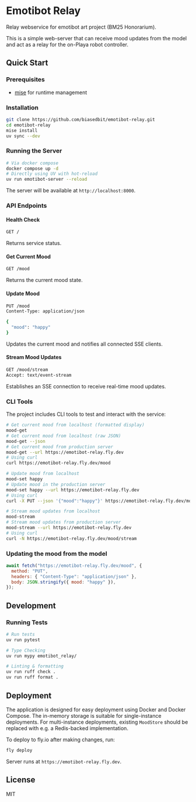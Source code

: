 # Emotibot Relay

Relay webservice for emotibot art project (BM25 Honorarium).

This is a simple web-server that can receive mood updates from the model and act as a relay for the on-Playa robot controller.

## Quick Start

### Prerequisites

- [mise](https://mise.jdx.dev/) for runtime management

### Installation

```bash
git clone https://github.com/biasedbit/emotibot-relay.git
cd emotibot-relay
mise install
uv sync --dev
```

### Running the Server

```bash
# Via docker compose
docker compose up -d
# Directly using UV with hot-reload
uv run emotibot-server --reload
```

The server will be available at `http://localhost:8000`.

### API Endpoints

#### Health Check

```bash
GET /
```

Returns service status.

#### Get Current Mood

```bash
GET /mood
```

Returns the current mood state.

#### Update Mood

```bash
PUT /mood
Content-Type: application/json

{
  "mood": "happy"
}
```

Updates the current mood and notifies all connected SSE clients.

#### Stream Mood Updates

```bash
GET /mood/stream
Accept: text/event-stream
```

Establishes an SSE connection to receive real-time mood updates.

### CLI Tools

The project includes CLI tools to test and interact with the service:

```bash
# Get current mood from localhost (formatted display)
mood-get
# Get current mood from localhost (raw JSON)
mood-get --json
# Get current mood from production server
mood-get --url https://emotibot-relay.fly.dev
# Using curl
curl https://emotibot-relay.fly.dev/mood

# Update mood from localhost
mood-set happy
# Update mood in the production server
mood-set happy --url https://emotibot-relay.fly.dev
# Using curl
curl -X PUT --json '{"mood":"happy"}' https://emotibot-relay.fly.dev/mood

# Stream mood updates from localhost
mood-stream
# Stream mood updates from production server
mood-stream --url https://emotibot-relay.fly.dev
# Using curl
curl -N https://emotibot-relay.fly.dev/mood/stream
```

### Updating the mood from the model

```javascript
await fetch("https://emotibot-relay.fly.dev/mood", {
  method: "PUT",
  headers: { "Content-Type": "application/json" },
  body: JSON.stringify({ mood: "happy" }),
});
```

## Development

### Running Tests

```bash
# Run tests
uv run pytest

# Type Checking
uv run mypy emotibot_relay/

# Linting & formatting
uv run ruff check .
uv run ruff format .
```

## Deployment

The application is designed for easy deployment using Docker and Docker Compose.
The in-memory storage is suitable for single-instance deployments.
For multi-instance deployments, existing `MoodStore` should be replaced with e.g. a Redis-backed implementation.

To deploy to fly.io after making changes, run:

```bash
fly deploy
```

Server runs at `https://emotibot-relay.fly.dev`.

## License

MIT
